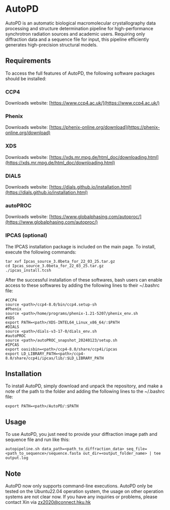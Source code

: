 # AutoPD
AutoPD is an automatic biological macromolecular crystallography data processing and structure determination pipeline for high-performance synchrotron radiation sources and academic users. Requiring only diffraction data and a sequence file for input, this pipeline efficiently generates high-precision structural models.

## Requirements
To access the full features of AutoPD, the following software packages should be installed:
### CCP4
Downloads website: [https://www.ccp4.ac.uk/](https://www.ccp4.ac.uk/)
### Phenix
Downloads website: [https://phenix-online.org/download](https://phenix-online.org/download)
### XDS
Downloads website: [https://xds.mr.mpg.de/html_doc/downloading.html](https://xds.mr.mpg.de/html_doc/downloading.html)
### DIALS
Downloads website: [https://dials.github.io/installation.html](https://dials.github.io/installation.html)
### autoPROC
Downloads website: [https://www.globalphasing.com/autoproc/](https://www.globalphasing.com/autoproc/)
### IPCAS (optional)
The IPCAS installation package is included on the main page. To install, execute the following commands:
```
tar xvf Ipcas_source_3.0beta_for_22_03_25.tar.gz
cd Ipcas_source_3.0beta_for_22_03_25.tar.gz
./ipcas_install.tcsh
```

After the successful installation of these softwares, bash users can enable access to these softwares by adding the following lines to their ~/.bashrc file:
```
#CCP4
source <path>/ccp4-8.0/bin/ccp4.setup-sh
#Phenix
source <path>/home/programs/phenix-1.21-5207/phenix_env.sh
#XDS
export PATH=<path>/XDS-INTEL64_Linux_x86_64/:$PATH
#DIALS
source <path>/dials-v3-17-0/dials_env.sh
#autoPROC
source <path>/autoPROC_snapshot_20240123/setup.sh
#IPCAS
export oasisbin=<path>/ccp4-8.0/share/ccp4i/ipcas
export LD_LIBRARY_PATH=<path>/ccp4-8.0/share/ccp4i/ipcas/lib/:$LD_LIBRARY_PATH
```

## Installation
To install AutoPD, simply download and unpack the repository, and make a note of the path to the folder and adding the following lines to the ~/.bashrc file:
```
export PATH=<path>/AutoPD/:$PATH
```

## Usage
To use AutoPD, you just need to provide your diffraction image path and sequence file and run like this:
```
autopipeline.sh data_path=<path_to_diffraction_data> seq_file=<path_to_sequence>/sequence.fasta out_dir=<output_folder_name> | tee output.log
```

## Note
AutoPD now only supports command-line executions. AutoPD only be tested on the Ubuntu22.04 operation system, the usage on other operation systems are not clear now. If you have any inquiries or problems, please contact Xin via zx2020@connect.hku.hk
